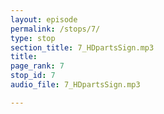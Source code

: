 ```yaml
---
layout: episode
permalink: /stops/7/
type: stop
section_title: 7_HDpartsSign.mp3
title: 
page_rank: 7
stop_id: 7
audio_file: 7_HDpartsSign.mp3

---
```

